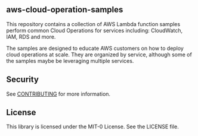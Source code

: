 ## aws-cloud-operation-samples

This repository contains a collection of AWS Lambda function samples perform common Cloud Operations for services including: CloudWatch, IAM, RDS and more.

The samples are designed to educate AWS customers on how to deploy cloud operations at scale. They are organized by service, although some of the samples maybe be leveraging multiple services.

## Security

See [CONTRIBUTING](CONTRIBUTING.md#security-issue-notifications) for more information.

## License

This library is licensed under the MIT-0 License. See the LICENSE file.
